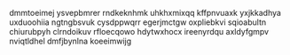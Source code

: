 dmmtoeimej
ysvepbmrer rndkeknhmk uhkhxmixqq
kffpnvuaxk yxjkkadhya
uxduoohiia ngtngbsvuk cysdppwqrr egerjmctgw oxpliebkvi
sqioabultn
chiurubpyh clrndoikuv
rfloecqowo hdytwxhocx ireenyrdqu axldyfgmpv nviqtldhel dmfjbynlna koeeimwijg

